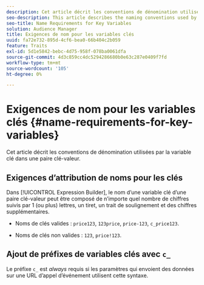 ```yaml
---
description: Cet article décrit les conventions de dénomination utilisées par la variable clé dans une paire clé-valeur.
seo-description: This article describes the naming conventions used by the key variable in a key-value pair.
seo-title: Name Requirements for Key Variables
solution: Audience Manager
title: Exigences de nom pour les variables clés
uuid: fa72e732-895d-4cf6-bea0-66b404c2b059
feature: Traits
exl-id: 5d1e5842-bebc-4d75-958f-078ba0061dfa
source-git-commit: 4d3c859cc4dc5294286680b0e63c287e0409f7fd
workflow-type: tm+mt
source-wordcount: '105'
ht-degree: 0%

---
```


# Exigences de nom pour les variables clés {#name-requirements-for-key-variables}

Cet article décrit les conventions de dénomination utilisées par la variable clé dans une paire clé-valeur.

## Exigences d’attribution de noms pour les clés

<!-- c_tb_key_name_requirements.xml -->

Dans [!UICONTROL Expression Builder], le nom d’une variable clé d’une paire clé-valeur peut être composé de n’importe quel nombre de chiffres suivis par 1 (ou plus) lettres, un tiret, un trait de soulignement et des chiffres supplémentaires.

* Noms de clés valides : `price123`, `123price`, `price-123`, `c_price123`.

* Noms de clés non valides : `123`, `price!123`.

## Ajout de préfixes de variables clés avec `c_`

Le préfixe `c_` est *always* requis si les paramètres qui envoient des données sur une URL d’appel d’événement utilisent cette syntaxe.
